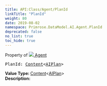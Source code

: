 ```yaml
---
title: API:Class/Agent/PlanId
linkTitle: "PlanId"
weight: 80
date: 2019-08-02
namespace: Primrose.DataModel.AI.Agent.PlanId
deprecated: false
no_list: true
toc_hide: true
---
```

Property of <a href="/docs/api-reference/Class/Agent"><img src="/icons/silk/default.png"/>&nbsp;Agent</a>
<pre class="method-declaration">
PlanId: <a class="type" href="/docs/api-reference/Misc/Content">Content</a><<a class="type" href="/docs/api-reference/Asset/AIPlan">AIPlan</a>></pre>
<b>Value Type: </b>
<a class="type" href="/docs/api-reference/Misc/Content">Content</a><<a class="type" href="/docs/api-reference/Asset/AIPlan">AIPlan</a>>
<br/>
<b>Description: </b>